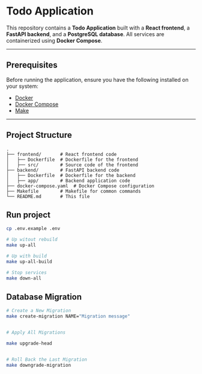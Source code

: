 # Todo Application

This repository contains a **Todo Application** built with a **React frontend**, a **FastAPI backend**, and a **PostgreSQL database**. All services are containerized using **Docker Compose**.

---

## Prerequisites

Before running the application, ensure you have the following installed on your system:

- [Docker](https://www.docker.com/get-started)
- [Docker Compose](https://docs.docker.com/compose/install/)
- [Make](https://www.gnu.org/software/make/)

---

## Project Structure

```plaintext
.
├── frontend/       # React frontend code
│   ├── Dockerfile  # Dockerfile for the frontend
│   ├── src/        # Source code of the frontend
├── backend/        # FastAPI backend code
│   ├── Dockerfile  # Dockerfile for the backend
│   ├── app/        # Backend application code
├── docker-compose.yaml  # Docker Compose configuration
├── Makefile        # Makefile for common commands
└── README.md       # This file
```

## Run project 


```bash
cp .env.example .env

# Up witout rebuild 
make up-all

# Up with build 
make up-all-build

# Stop services
make down-all 

```

## Database Migration

```bash 
# Create a New Migration
make create-migration NAME="Migration message"


# Apply All Migrations

make upgrade-head


# Roll Back the Last Migration
make downgrade-migration

```